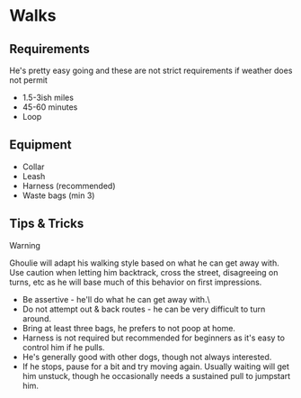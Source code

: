 # Walks

## Requirements
He's pretty easy going and these are not strict requirements if weather does not permit
- 1.5-3ish miles
- 45-60 minutes
- Loop

## Equipment
- Collar
- Leash
- Harness (recommended)
- Waste bags  (min 3)

## Tips & Tricks

> [!WARNING]
> Ghoulie will adapt his walking style based on what he can get away with.  Use caution when letting him backtrack, cross the street, disagreeing on turns, etc as he will base much of this behavior on first impressions.

- Be assertive - he'll do what he can get away with.\
- Do not attempt out & back routes - he can be very difficult to turn around.
- Bring at least three bags, he prefers to not poop at home.
- Harness is not required but recommended for beginners as it's easy to control him if he pulls.
- He's generally good with other dogs, though not always interested.
- If he stops, pause for a bit and try moving again.  Usually waiting will get him unstuck, though he occasionally needs a sustained pull to jumpstart him.